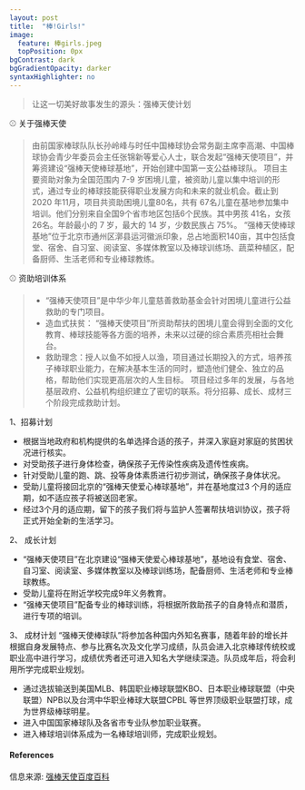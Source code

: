 ```yaml
---
layout: post
title:  "棒!Girls!"
image:
  feature: 棒girls.jpeg 
  topPosition: 0px
bgContrast: dark
bgGradientOpacity: darker
syntaxHighlighter: no
---
```



> 让这一切美好故事发生的源头：强棒天使计划
<div class="img img--fullContainer img--14xLeading" style="background-image: url({{ site.baseurl_posts_img }}棒少女.jpeg);"></div>
<div class="img img--fullContainer img--14xLeading" style="background-image: url({{ site.baseurl_posts_img }}草地.jpeg);"></div>



⚾️   关于强棒天使

> 由前国家棒球队队长孙岭峰与时任中国棒球协会常务副主席李高潮、中国棒球协会青少年委员会主任张锦新等爱心人士，联合发起“强棒天使项目”，并筹资建设“强棒天使棒球基地”，开始创建中国第一支公益棒球队。
项目主要资助对象为全国范围内 7-9 岁困境儿童，被资助儿童以集中培训的形式，通过专业的棒球技能获得职业发展方向和未来的就业机会。截止到 2020 年11月，项目共资助困境儿童80名，共有 67名儿童在基地参加集中培训。他们分别来自全国9个省市地区包括6个民族。其中男孩 41名，女孩 26名。年龄最小的 7 岁，最大的 14 岁，少数民族占 75%。
“强棒天使棒球基地”位于北京市通州区漷县运河徽派印象，总占地面积140亩，其中包括食堂、宿舍、自习室、阅读室、多媒体教室以及棒球训练场、蔬菜种植区，配备厨师、生活老师和专业棒球教练。

<div class="img img--fullContainer img--14xLeading" style="background-image: url({{ site.baseurl_posts_img }}angels.png);"></div>


⚾️   资助培训体系

> * “强棒天使项目”是中华少年儿童慈善救助基金会针对困境儿童进行公益救助的专门项目。
> * 造血式扶贫： “强棒天使项目”所资助帮扶的困境儿童会得到全面的文化教育、棒球技能等各方面的培养，未来以过硬的综合素质亮相社会舞台。
> * 救助理念：授人以鱼不如授人以渔，项目通过长期投入的方式，培养孩子棒球职业能力，在解决基本生活的同时，塑造他们健全、独立的品格，帮助他们实现更高层次的人生目标。
项目经过多年的发展，与各地基层政府、公益机构组织建立了密切的联系。将分招募、成长、成材三个阶段完成救助计划。


1、招募计划
- 根据当地政府和机构提供的名单选择合适的孩子，并深入家庭对家庭的贫困状况进行核实。
- 对受助孩子进行身体检查，确保孩子无传染性疾病及遗传性疾病。
- 针对受助儿童的跑、跳、投等身体素质进行初步测试，确保孩子身体状况。
- 受助儿童将接回北京的“强棒天使爱心棒球基地”，并在基地度过3 个月的适应期，如不适应孩子将被送回老家。
- 经过3个月的适应期，留下的孩子我们将与监护人签署帮扶培训协议，孩子将正式开始全新的生活学习。

2、 成长计划
- “强棒天使项目”在北京建设“强棒天使爱心棒球基地”，基地设有食堂、宿舍、自习室、阅读室、多媒体教室以及棒球训练场，配备厨师、生活老师和专业棒球教练。
-  受助儿童将在附近学校完成9年义务教育。
- “强棒天使项目”配备专业的棒球训练，将根据所救助孩子的自身特点和潜质，进行专项的培训。

3、 成材计划
“强棒天使棒球队”将参加各种国内外知名赛事，随着年龄的增长并根据自身发展特点、参与比赛名次及文化学习成绩，队员会进入北京棒球传统校或职业高中进行学习，成绩优秀者还可进入知名大学继续深造。队员成年后，将会利用所学完成职业规划。
- 通过选拔输送到美国MLB、韩国职业棒球联盟KBO、日本职业棒球联盟（中央联盟）NPB以及台湾中华职业棒球大联盟CPBL 等世界顶级职业联盟打球，成为世界级棒球明星。
- 进入中国国家棒球队及各省市专业队参加职业联赛。
- 进入棒球培训体系成为一名棒球培训师，完成职业规划。



#### References
信息来源: [强棒天使百度百科](https://baike.baidu.com/item/%E5%BC%BA%E6%A3%92%E5%A4%A9%E4%BD%BF%E9%A1%B9%E7%9B%AE/53242363)  
